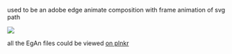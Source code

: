 

used to be an adobe edge animate composition with frame animation of svg path

[![](https://s3-us-west-2.amazonaws.com/s.cdpn.io/73058/niunia007-1-Layer-1.svg)](http://unbenannt.surge.sh/)

all the EgAn files could be viewed [on plnkr](http://embed.plnkr.co/VFAlhE/preview)
